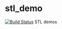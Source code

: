 stl_demo
========
[![Build Status](https://travis-ci.org/icejoywoo/stl_demo.png)](https://travis-ci.org/icejoywoo/stl_demo)
STL demos

